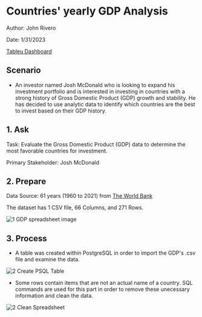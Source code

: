 # Countries' yearly GDP Analysis

Author: John Rivero

Date: 1/31/2023

[Tableu Dashboard](https://public.tableau.com/app/profile/john.r6470/viz/CountriesYearlyGDP1960-2021/Dashboard1?publish=yes)


## Scenario

- An investor named Josh McDonald who is looking to expand his investment portfolio and is interested in investing in countries with a strong history of Gross Domestic Product (GDP) growth and stability. He has decided to use analytic data to identify which countries are the best to invest based on their GDP history.



## 1. Ask

 Task: Evaluate the Gross Domestic Product (GDP) data to determine the most favorable countries for investment.

 Primary Stakeholder: Josh McDonald


## 2. Prepare

Data Source: 61 years (1960 to 2021) from [The World Bank](https://data.worldbank.org/indicator/NY.GDP.MKTP.CD)

The dataset has 1 CSV file, 66 Columns, and 271 Rows.


![1  GDP spreadsheet image](https://user-images.githubusercontent.com/81208412/216237950-c9e77354-7126-44cc-9ea1-a8f8fbcf043f.jpg)

## 3. Process

- A table was created within PostgreSQL in order to import the GDP's .csv file and examine the data.

![2  Create PSQL Table](https://user-images.githubusercontent.com/81208412/215952472-fb835bc7-f317-4db5-be80-bbb07b0c0350.jpg)


- Some rows contain items that are not an actual name of a country.  SQL commands are used for this part in order to remove these unecessary information and clean the data.

![2  Clean Spreadsheet](https://user-images.githubusercontent.com/81208412/215950151-f5c9405f-4944-4e85-bfea-9d7a43e734b3.jpg)

